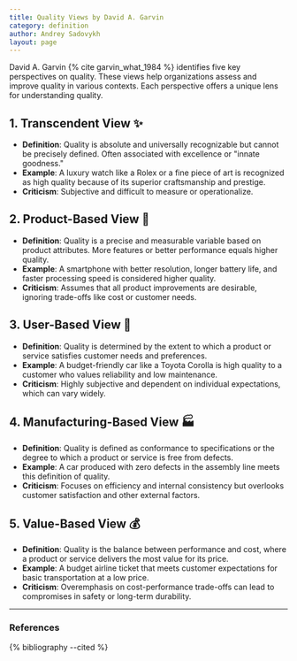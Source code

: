 ```yaml
---
title: Quality Views by David A. Garvin
category: definition
author: Andrey Sadovykh
layout: page
---
```


David A. Garvin {% cite garvin_what_1984 %} identifies five key perspectives on quality. These views help organizations assess and improve quality in various contexts. Each perspective offers a unique lens for understanding quality.

## 1. **Transcendent View** ✨
- **Definition**: Quality is absolute and universally recognizable but cannot be precisely defined. Often associated with excellence or "innate goodness."
- **Example**: A luxury watch like a Rolex or a fine piece of art is recognized as high quality because of its superior craftsmanship and prestige.
- **Criticism**: Subjective and difficult to measure or operationalize.

## 2. **Product-Based View** 🏅
- **Definition**: Quality is a precise and measurable variable based on product attributes. More features or better performance equals higher quality.
- **Example**: A smartphone with better resolution, longer battery life, and faster processing speed is considered higher quality.
- **Criticism**: Assumes that all product improvements are desirable, ignoring trade-offs like cost or customer needs.

## 3. **User-Based View** 👥
- **Definition**: Quality is determined by the extent to which a product or service satisfies customer needs and preferences.
- **Example**: A budget-friendly car like a Toyota Corolla is high quality to a customer who values reliability and low maintenance.
- **Criticism**: Highly subjective and dependent on individual expectations, which can vary widely.

## 4. **Manufacturing-Based View** 🏭
- **Definition**: Quality is defined as conformance to specifications or the degree to which a product or service is free from defects.
- **Example**: A car produced with zero defects in the assembly line meets this definition of quality.
- **Criticism**: Focuses on efficiency and internal consistency but overlooks customer satisfaction and other external factors.

## 5. **Value-Based View** 💰
- **Definition**: Quality is the balance between performance and cost, where a product or service delivers the most value for its price.
- **Example**: A budget airline ticket that meets customer expectations for basic transportation at a low price.
- **Criticism**: Overemphasis on cost-performance trade-offs can lead to compromises in safety or long-term durability.

---

### References

{% bibliography --cited %}
